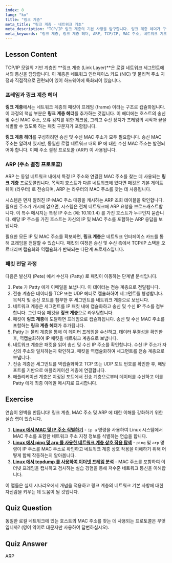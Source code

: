 ```yaml
---
index: 8
lang: "ko"
title: "링크 계층"
meta_title: "링크 계층 - 네트워크 기초"
meta_description: "TCP/IP 링크 계층의 기본 사항을 탐구합니다. 링크 계층 헤더가 구성되는 방식, ARP 가 IP 주소를 MAC 주소로 확인하는 방법, 로컬 네트워크에서의 패킷 전송 프로세스를 학습합니다."
meta_keywords: "링크 계층, 링크 계층 헤더, ARP, TCP/IP, MAC 주소, 네트워크 기초, 리눅스 네트워킹, 패킷 전송, 주소 결정 프로토콜"
---
```


## Lesson Content

TCP/IP 모델의 기반 계층인 **링크 계층 (Link Layer)**은 로컬 네트워크 세그먼트에서의 통신을 담당합니다. 이 계층은 네트워크 인터페이스 카드 (NIC) 및 물리적 주소 지정과 직접적으로 관련되어 있어 하드웨어에 특화되어 있습니다.

### 프레임과 링크 계층 헤더

**링크 계층**에서는 네트워크 계층의 패킷이 프레임 (frame) 이라는 구조로 캡슐화됩니다. 이 과정의 핵심 부분은 **링크 계층 헤더**를 추가하는 것입니다. 이 헤더에는 호스트의 송신 및 수신 MAC 주소, 오류 감지를 위한 체크섬, 그리고 수신 장치가 프레임의 시작과 끝을 식별할 수 있도록 하는 패킷 구분자가 포함됩니다.

**링크 계층 헤더**를 구성하려면 송신 및 수신 MAC 주소가 모두 필요합니다. 송신 MAC 주소는 알려져 있지만, 동일한 로컬 네트워크 내의 IP 에 대한 수신 MAC 주소는 발견되어야 합니다. 이때 주소 결정 프로토콜 (ARP) 이 사용됩니다.

### ARP (주소 결정 프로토콜)

ARP 는 동일 네트워크 내에서 특정 IP 주소와 연결된 MAC 주소를 찾는 데 사용되는 **링크 계층** 프로토콜입니다. 목적지 호스트가 다른 네트워크에 있다면 패킷은 기본 게이트웨이 (라우터) 로 전송되며, ARP 는 라우터의 MAC 주소를 찾는 데 사용됩니다.

시스템은 먼저 알려진 IP-MAC 주소 매핑을 캐시하는 ARP 조회 테이블을 확인합니다. 필요한 주소가 캐시에 없으면, 시스템은 전체 네트워크에 ARP 요청을 브로드캐스트합니다. 이 특수 메시지는 특정 IP 주소 (예: 10.10.1.4) 를 가진 호스트가 누구인지 묻습니다. 해당 IP 주소를 가진 호스트는 자신의 IP 및 MAC 주소를 포함하는 ARP 응답을 보냅니다.

필요한 모든 IP 및 MAC 주소를 확보하면, **링크 계층**은 네트워크 인터페이스 카드를 통해 프레임을 전달할 수 있습니다. 패킷의 여정은 송신 및 수신 측에서 TCP/IP 스택을 오르내리며 캡슐화와 역캡슐화가 반복되는 다단계 프로세스입니다.

### 패킷 전달 과정

다음은 발신자 (Pete) 에서 수신자 (Patty) 로 패킷이 이동하는 단계별 분석입니다.

1. Pete 가 Patty 에게 이메일을 보냅니다. 이 데이터는 전송 계층으로 전달됩니다.
2. 전송 계층은 데이터를 TCP 또는 UDP 헤더로 캡슐화하여 세그먼트를 형성합니다. 목적지 및 송신 포트를 첨부한 후 세그먼트를 네트워크 계층으로 보냅니다.
3. 네트워크 계층은 세그먼트를 IP 패킷 내에 캡슐화하고 송신 및 수신 IP 주소를 첨부합니다. 그런 다음 패킷을 **링크 계층**으로 라우팅합니다.
4. 패킷이 **링크 계층**에 도달하면 프레임으로 캡슐화됩니다. 송신 및 수신 MAC 주소를 포함하는 **링크 계층 헤더**가 추가됩니다.
5. Patty 는 물리 계층을 통해 이 데이터 프레임을 수신하고, 데이터 무결성을 확인한 후, 역캡슐화하여 IP 패킷을 네트워크 계층으로 보냅니다.
6. 네트워크 계층은 패킷을 읽어 송신 및 수신 IP 주소를 확인합니다. 수신 IP 주소가 자신의 주소와 일치하는지 확인하고, 패킷을 역캡슐화하여 세그먼트를 전송 계층으로 보냅니다.
7. 전송 계층은 세그먼트를 역캡슐화하고 TCP 또는 UDP 포트 번호를 확인한 후, 해당 포트를 기반으로 애플리케이션 계층에 연결합니다.
8. 애플리케이션 계층은 지정된 포트에서 전송 계층으로부터 데이터를 수신하고 이를 Patty 에게 최종 이메일 메시지로 표시합니다.

## Exercise

연습이 완벽을 만듭니다! 링크 계층, MAC 주소 및 ARP 에 대한 이해를 강화하기 위한 실습 랩이 있습니다.

1. **[Linux 에서 MAC 및 IP 주소 식별하기](https://labex.io/ko/labs/comptia-identify-mac-and-ip-addresses-in-linux-592731)** - `ip a` 명령을 사용하여 Linux 시스템에서 MAC 주소를 포함한 네트워크 주소 지정 정보를 식별하는 연습을 합니다.
2. **[Linux 에서 ping 및 arp 를 사용한 네트워크 계층 상호 작용 탐색](https://labex.io/ko/labs/comptia-explore-network-layer-interaction-with-ping-and-arp-in-linux-592746)** - `ping` 및 `arp` 명령이 IP 주소를 MAC 주소로 확인하고 네트워크 계층 상호 작용을 이해하기 위해 어떻게 함께 작동하는지 알아봅니다.
3. **[Linux 에서 tcpdump 를 사용하여 이더넷 프레임 분석](https://labex.io/ko/labs/comptia-analyze-ethernet-frames-with-tcpdump-in-linux-592765)** - MAC 주소를 포함하여 이더넷 프레임을 캡처하고 검사하는 실습 경험을 통해 저수준 네트워크 통신을 이해합니다.

이 랩들은 실제 시나리오에서 개념을 적용하고 링크 계층의 네트워크 기본 사항에 대한 자신감을 키우는 데 도움이 될 것입니다.

## Quiz Question

동일한 로컬 네트워크에 있는 호스트의 MAC 주소를 찾는 데 사용되는 프로토콜은 무엇입니까? (영어 약어로 대문자만 사용하여 답변하십시오).

## Quiz Answer

ARP
